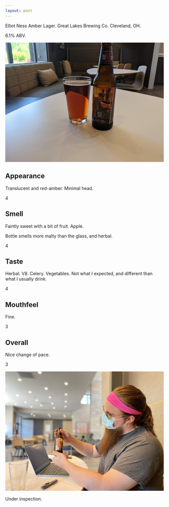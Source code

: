 ```yaml
---
layout: post
---
```

Elliot Ness Amber Lager.
Great Lakes Brewing Co.
Cleveland, OH.

6.1% ABV.

<img class="beer-photo" src="/beer/images/2021-05-21-great-lakes-elliot-ness-amber-lager.jpg"/>


## Appearance

Translucent and red-amber.
Minimal head.

4


## Smell

Faintly sweet with a bit of fruit. Apple.

Bottle smells more malty than the glass,
and herbal.

4


## Taste

Herbal. V8. Celery. Vegetables.
Not what I expected,
and different than what I usually drink.

4


## Mouthfeel

Fine.

3


## Overall

Nice change of pace.

3

<img class="beer-photo" src="/beer/images/2021-05-21-great-lakes-elliot-ness-amber-lager-inspection.jpg"/>

Under inspection.
